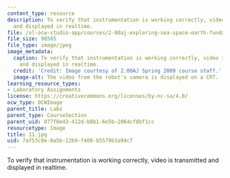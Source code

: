 ```yaml
---
content_type: resource
description: To verify that instrumentation is working correctly, video is transmitted
  and displayed in realtime.
file: /ol-ocw-studio-app/courses/2-00aj-exploring-sea-space-earth-fundamentals-of-engineering-design-spring-2009/7af53c0e8a5b12b9f408b5579b3a94c7_11.jpg
file_size: 96565
file_type: image/jpeg
image_metadata:
  caption: To verify that instrumentation is working correctly, video is transmitted
    and displayed in realtime.
  credit: 'Credit: Image courtesy of 2.00AJ Spring 2009 course staff.'
  image-alt: The video from the robot's camera is displayed on a CRT.
learning_resource_types:
- Laboratory Assignments
license: https://creativecommons.org/licenses/by-nc-sa/4.0/
ocw_type: OCWImage
parent_title: Labs
parent_type: CourseSection
parent_uid: 877f0e43-412d-b8b1-6e5b-2864cf8bf1cc
resourcetype: Image
title: 11.jpg
uid: 7af53c0e-8a5b-12b9-f408-b5579b3a94c7
---
```

To verify that instrumentation is working correctly, video is transmitted and displayed in realtime.